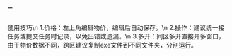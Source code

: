 # -
使用技巧\n
1.价格：左上角编辑物价，编辑后自动保存。\n
2.操作：建议统一接任务或提交任务时记录，以免出错或遗漏。\n
3.多开：同区多开直接开多窗口，由于物价数据不同，跨区建议复制exe文件到不同文件夹，分别运行。
